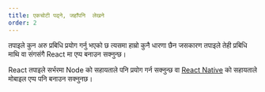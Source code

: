 ```yaml
---
title: एकचोटी पढ्ने, जहाँपनि  लेखने
order: 2
---
```


तपाइले कुन अरु प्रबिधि प्रयोग गर्नु भएको छ त्यसमा हाम्रो कुनै धारणा छैन जसकारण तपाइले तेही प्रबिधि माथि  वा  संगसंगै React मा एप्प  बनाउन सक्नुन्छ।

React तपाइले सर्भरमा Node को सहायताले पनि प्रयोग गर्न सक्नुन्छ वा [React Native](https://facebook.github.io/react-native/) को सहायताले मोबाइल एप्प  पनि बनाउन सक्नुनछ।